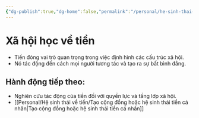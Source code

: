 ```yaml
---
{"dg-publish":true,"dg-home":false,"permalink":"/personal/he-sinh-thai-ve-tien/xa-hoi-hoc-ve-tien/","dgPassFrontmatter":true,"noteIcon":"","updated":"2025-01-14T22:28:27.195+07:00"}
---
```



# Xã hội học về tiền
- Tiền đóng vai trò quan trọng trong việc định hình các cấu trúc xã hội.
- Nó tác động đến cách mọi người tương tác và tạo ra sự bất bình đẳng.

## Hành động tiếp theo:
- Nghiên cứu tác động của tiền đối với quyền lực và tầng lớp xã hội.
- [[Personal/Hệ sinh thái về tiền/Tạo cộng đồng hoặc hệ sinh thái tiền cá nhân\|Tạo cộng đồng hoặc hệ sinh thái tiền cá nhân]]